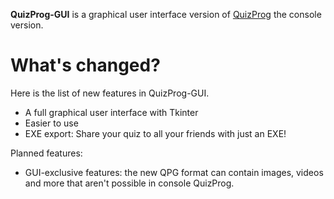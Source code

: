 **QuizProg-GUI** is a graphical user interface version of [QuizProg](../../../quizprog) the console version.

# What's changed?
Here is the list of new features in QuizProg-GUI.
- A full graphical user interface with Tkinter
- Easier to use
- EXE export: Share your quiz to all your friends with just an EXE!

Planned features:
- GUI-exclusive features: the new QPG format can contain images, videos and more that aren't possible in console QuizProg.
